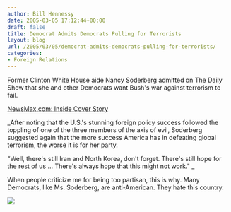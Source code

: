 ```yaml
---
author: Bill Hennessy
date: 2005-03-05 17:12:44+00:00
draft: false
title: Democrat Admits Democrats Pulling for Terrorists
layout: blog
url: /2005/03/05/democrat-admits-democrats-pulling-for-terrorists/
categories:
- Foreign Relations
---
```


Former Clinton White House aide Nancy Soderberg admitted on The Daily Show that she and other Democrats want Bush's war against terrorism to fail.




[NewsMax.com: Inside Cover Story](https://www.newsmax.com/archives/ic/2005/3/5/65606.shtml)




_After noting that the U.S.'s stunning foreign policy success followed the toppling of one of the three members of the axis of evil, Soderberg suggested again that the more success America has in defeating global terrorism, the worse it is for her party.  
  
"Well, there's still Iran and North Korea, don't forget. There's still hope for the rest of us ... There's always hope that this might not work." _




When people criticize me for being too partisan, this is why. Many Democrats, like Ms. Soderberg, are anti-American. They hate this country.

![](https://blog.billhennessy.com/aggbug.aspx?PostID=1298)

